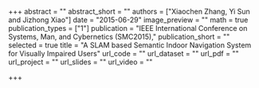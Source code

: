 +++
abstract = ""
abstract_short = ""
authors = ["Xiaochen Zhang, Yi Sun and Jizhong Xiao"]
date = "2015-06-29"
image_preview = ""
math = true
publication_types = ["1"]
publication = "IEEE International Conference on Systems, Man, and Cybernetics (SMC2015),"
publication_short = ""
selected = true
title = "A SLAM based Semantic Indoor Navigation System for Visually Impaired Users"
url_code = ""
url_dataset = ""
url_pdf = ""
url_project = ""
url_slides = ""
url_video = ""

+++


